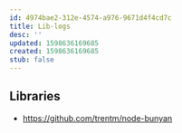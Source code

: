 ```yaml
---
id: 4974bae2-312e-4574-a976-9671d4f4cd7c
title: Lib-logs
desc: ''
updated: 1598636169685
created: 1598636169685
stub: false
---
```


## Libraries
- https://github.com/trentm/node-bunyan
